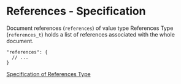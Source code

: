 # References - Specification

Document references (`references`) of value type References Type (`references_t`) holds a list of references associated
with the whole document.

```
"references": {
  // ...
}
```

[Specification of References Type](../types/references-spec.en.md)
